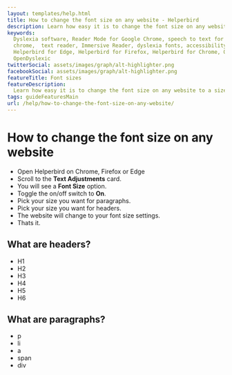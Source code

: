 ```yaml
---
layout: templates/help.html
title: How to change the font size on any website - Helperbird
description: Learn how easy it is to change the font size on any website to a size that suits you.
keywords:
  Dyslexia software, Reader Mode for Google Chrome, speech to text for chrome, Text to speech for
  chrome,  text reader, Immersive Reader, dyslexia fonts, accessibility software, dyslexia software,
  Helperbird for Edge, Helperbird for Firefox, Helperbird for Chrome, Opendyslexic for Chrome,
  OpenDyslexic
twitterSocial: assets/images/graph/alt-highlighter.png
facebookSocial: assets/images/graph/alt-highlighter.png
featureTitle: Font sizes
featureDescription:
  Learn how easy it is to change the font size on any website to a size that suits you.
tags: guideFeaturesMain
url: /help/how-to-change-the-font-size-on-any-website/
---
```


# How to change the font size on any website

- Open Helperbird on Chrome, Firefox or Edge
- Scroll to the **Text Adjustments** card.
- You will see a **Font Size** option.
- Toggle the on/off switch to **On**.
- Pick your size you want for paragraphs.
- Pick your size you want for headers.
- The website will change to your font size settings.
- Thats it.

## What are headers?

- H1
- H2
- H3
- H4
- H5
- H6

## What are paragraphs?

- p
- li
- a
- span
- div
